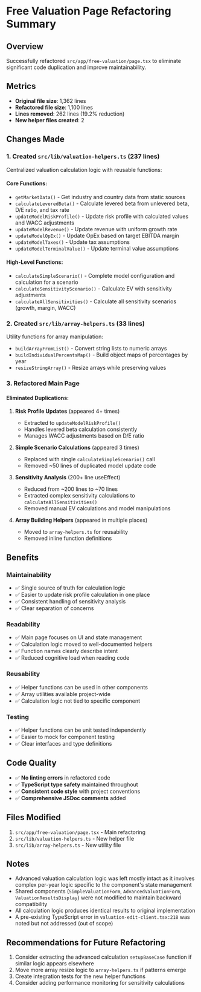 # Free Valuation Page Refactoring Summary

## Overview

Successfully refactored `src/app/free-valuation/page.tsx` to eliminate significant code duplication and improve maintainability.

## Metrics

- **Original file size**: 1,362 lines
- **Refactored file size**: 1,100 lines
- **Lines removed**: 262 lines (19.2% reduction)
- **New helper files created**: 2

## Changes Made

### 1. Created `src/lib/valuation-helpers.ts` (237 lines)

Centralized valuation calculation logic with reusable functions:

#### Core Functions:

- `getMarketData()` - Get industry and country data from static sources
- `calculateLeveredBeta()` - Calculate levered beta from unlevered beta, D/E ratio, and tax rate
- `updateModelRiskProfile()` - Update risk profile with calculated values and WACC adjustments
- `updateModelRevenue()` - Update revenue with uniform growth rate
- `updateModelOpEx()` - Update OpEx based on target EBITDA margin
- `updateModelTaxes()` - Update tax assumptions
- `updateModelTerminalValue()` - Update terminal value assumptions

#### High-Level Functions:

- `calculateSimpleScenario()` - Complete model configuration and calculation for a scenario
- `calculateSensitivityScenario()` - Calculate EV with sensitivity adjustments
- `calculateAllSensitivities()` - Calculate all sensitivity scenarios (growth, margin, WACC)

### 2. Created `src/lib/array-helpers.ts` (33 lines)

Utility functions for array manipulation:

- `buildArrayFromList()` - Convert string lists to numeric arrays
- `buildIndividualPercentsMap()` - Build object maps of percentages by year
- `resizeStringArray()` - Resize arrays while preserving values

### 3. Refactored Main Page

#### Eliminated Duplications:

1. **Risk Profile Updates** (appeared 4+ times)
   - Extracted to `updateModelRiskProfile()`
   - Handles levered beta calculation consistently
   - Manages WACC adjustments based on D/E ratio

2. **Simple Scenario Calculations** (appeared 3 times)
   - Replaced with single `calculateSimpleScenario()` call
   - Removed ~50 lines of duplicated model update code

3. **Sensitivity Analysis** (200+ line useEffect)
   - Reduced from ~200 lines to ~70 lines
   - Extracted complex sensitivity calculations to `calculateAllSensitivities()`
   - Removed manual EV calculations and model manipulations

4. **Array Building Helpers** (appeared in multiple places)
   - Moved to `array-helpers.ts` for reusability
   - Removed inline function definitions

## Benefits

### Maintainability

- ✅ Single source of truth for calculation logic
- ✅ Easier to update risk profile calculation in one place
- ✅ Consistent handling of sensitivity analysis
- ✅ Clear separation of concerns

### Readability

- ✅ Main page focuses on UI and state management
- ✅ Calculation logic moved to well-documented helpers
- ✅ Function names clearly describe intent
- ✅ Reduced cognitive load when reading code

### Reusability

- ✅ Helper functions can be used in other components
- ✅ Array utilities available project-wide
- ✅ Calculation logic not tied to specific component

### Testing

- ✅ Helper functions can be unit tested independently
- ✅ Easier to mock for component testing
- ✅ Clear interfaces and type definitions

## Code Quality

- ✅ **No linting errors** in refactored code
- ✅ **TypeScript type safety** maintained throughout
- ✅ **Consistent code style** with project conventions
- ✅ **Comprehensive JSDoc comments** added

## Files Modified

1. `src/app/free-valuation/page.tsx` - Main refactoring
2. `src/lib/valuation-helpers.ts` - New helper file
3. `src/lib/array-helpers.ts` - New utility file

## Notes

- Advanced valuation calculation logic was left mostly intact as it involves complex per-year logic specific to the component's state management
- Shared components (`SimpleValuationForm`, `AdvancedValuationForm`, `ValuationResultsDisplay`) were not modified to maintain backward compatibility
- All calculation logic produces identical results to original implementation
- A pre-existing TypeScript error in `valuation-edit-client.tsx:218` was noted but not addressed (out of scope)

## Recommendations for Future Refactoring

1. Consider extracting the advanced calculation `setupBaseCase` function if similar logic appears elsewhere
2. Move more array resize logic to `array-helpers.ts` if patterns emerge
3. Create integration tests for the new helper functions
4. Consider adding performance monitoring for sensitivity calculations
